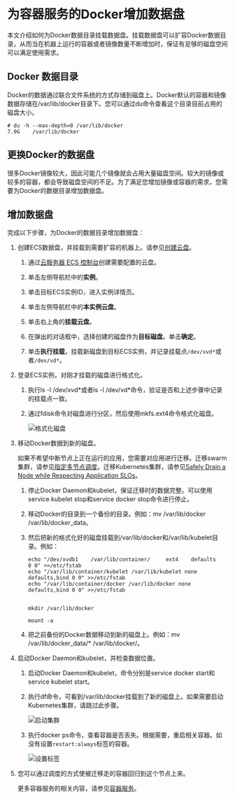 # 为容器服务的Docker增加数据盘

本文介绍如何为Docker数据目录挂载数据盘。挂载数据盘可以扩容Docker数据目录，从而当在机器上运行的容器或者镜像数量不断增加时，保证有足够的磁盘空间可以满足使用需求。

## Docker 数据目录

Docker的数据通过联合文件系统的方式存储到磁盘上。Docker默认的容器和镜像数据存储在/var/lib/docker目录下。您可以通过du命令查看这个目录目前占用的磁盘大小。

```
# du -h --max-depth=0 /var/lib/docker
7.9G    /var/lib/docker
```

## 更换Docker的数据盘

很多Docker镜像较大，因此可能几个镜像就会占用大量磁盘空间。较大的镜像或较多的容器，都会导致磁盘空间的不足。为了满足您增加镜像或容器的需求，您需要为Docker的数据目录增加数据盘。

## 增加数据盘

完成以下步骤，为Docker的数据目录增加数据盘：

1.  创建ECS数据盘，并挂载到需要扩容的机器上。请参见[创建云盘](/cn.zh-CN/块存储/云盘基础操作/创建云盘/创建云盘.md)。

    1.  通过[云服务器 ECS 控制台](https://ecs.console.aliyun.com/)创建需要配置的云盘。

    2.  单击左侧导航栏中的**实例**。

    3.  单击目标ECS实例ID，进入实例详情页。

    4.  单击左侧导航栏中的**本实例云盘**。

    5.  单击右上角的**挂载云盘**。

    6.  在弹出的对话框中，选择创建的磁盘作为**目标磁盘**。单击**确定**。

    7.  单击**执行挂载**，挂载新磁盘到目标ECS实例，并记录挂载点`/dev/xvd*`或者`/dev/vd*`。

2.  登录ECS实例，对刚才挂载的磁盘进行格式化。

    1.  执行ls -l /dev/xvd\*或者ls -l /dev/vd\*命令，验证是否和上述步骤中记录的挂载点一致。

    2.  通过fdisk命令对磁盘进行分区，然后使用mkfs.ext4命令格式化磁盘。

        ![格式化磁盘](https://static-aliyun-doc.oss-cn-hangzhou.aliyuncs.com/assets/img/zh-CN/2675659951/p38212.png)

3.  移动Docker数据到新的磁盘。

    如果不希望中断节点上正在运行的应用，您需要对应用进行迁移。迁移swarm集群，请参见[指定多节点调度](/cn.zh-CN/用户指南/应用管理/指定多节点调度.md)。迁移Kubernetes集群，请参见[Safely Drain a Node while Respecting Application SLOs](https://kubernetes.io/docs/tasks/administer-cluster/safely-drain-node/)。

    1.  停止Docker Daemon和kubelet，保证迁移时的数据完整。可以使用service kubelet stop和service docker stop命令进行停止。

    2.  移动Docker的目录到一个备份的目录。例如：mv /var/lib/docker /var/lib/docker\_data。

    3.  然后把新的格式化好的磁盘挂载到/var/lib/docker和/var/lib/kubelet目录。例如：

        ```
        echo "/dev/xvdb1    /var/lib/container/     ext4    defaults        0 0" >>/etc/fstab
        echo "/var/lib/container/kubelet /var/lib/kubelet none defaults,bind 0 0" >>/etc/fstab
        echo "/var/lib/container/docker /var/lib/docker none defaults,bind 0 0" >>/etc/fstab
        
        
        mkdir /var/lib/docker
        
        mount -a
        ```

    4.  把之前备份的Docker数据移动到新的磁盘上。例如：mv /var/lib/docker\_data/\* /var/lib/docker/。

4.  启动Docker Daemon和kubelet，并检查数据位置。

    1.  启动Docker Daemon和kubelet，命令分别是service docker start和service kubelet start。

    2.  执行df命令，可看到/var/lib/docker挂载到了新的磁盘上。如果需要启动Kubernetes集群，请跳过此步骤。

        ![启动集群](https://static-aliyun-doc.oss-cn-hangzhou.aliyuncs.com/assets/img/zh-CN/2675659951/p38133.png)

    3.  执行docker ps命令，查看容器是否丢失。根据需要，重启相关容器。如没有设置`restart:always`标签的容器。

        ![设置标签](https://static-aliyun-doc.oss-cn-hangzhou.aliyuncs.com/assets/img/zh-CN/2675659951/p38134.png)

5.  您可以通过调度的方式使被迁移走的容器回归到这个节点上来。

    更多容器服务的相关内容，请参见[容器服务](https://www.aliyun.com/product/containerservice)。


